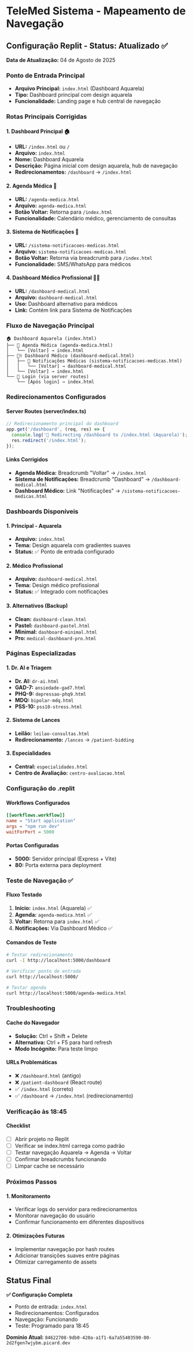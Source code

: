 # TeleMed Sistema - Mapeamento de Navegação

## Configuração Replit - Status: Atualizado ✅
**Data de Atualização:** 04 de Agosto de 2025

### Ponto de Entrada Principal
- **Arquivo Principal:** `index.html` (Dashboard Aquarela)
- **Tipo:** Dashboard principal com design aquarela
- **Funcionalidade:** Landing page e hub central de navegação

### Rotas Principais Corrigidas

#### 1. Dashboard Principal 🏠
- **URL:** `/index.html` ou `/`
- **Arquivo:** `index.html`
- **Nome:** Dashboard Aquarela
- **Descrição:** Página inicial com design aquarela, hub de navegação
- **Redirecionamentos:** `/dashboard` → `/index.html`

#### 2. Agenda Médica 📅
- **URL:** `/agenda-medica.html`
- **Arquivo:** `agenda-medica.html`
- **Botão Voltar:** Retorna para `/index.html`
- **Funcionalidade:** Calendário médico, gerenciamento de consultas

#### 3. Sistema de Notificações 📱
- **URL:** `/sistema-notificacoes-medicas.html`
- **Arquivo:** `sistema-notificacoes-medicas.html`
- **Botão Voltar:** Retorna via breadcrumb para `/index.html`
- **Funcionalidade:** SMS/WhatsApp para médicos

#### 4. Dashboard Médico Profissional 👨‍⚕️
- **URL:** `/dashboard-medical.html`
- **Arquivo:** `dashboard-medical.html`
- **Uso:** Dashboard alternativo para médicos
- **Link:** Contém link para Sistema de Notificações

### Fluxo de Navegação Principal

```
🏠 Dashboard Aquarela (index.html)
├── 📅 Agenda Médica (agenda-medica.html)
│   └── [Voltar] → index.html
├── 👨‍⚕️ Dashboard Médico (dashboard-medical.html)
│   ├── 📱 Notificações Médicas (sistema-notificacoes-medicas.html)
│   │   └── [Voltar] → dashboard-medical.html
│   └── [Voltar] → index.html
└── 🔐 Login (via server routes)
    └── [Após login] → index.html
```

### Redirecionamentos Configurados

#### Server Routes (server/index.ts)
```javascript
// Redirecionamento principal do dashboard
app.get('/dashboard', (req, res) => {
  console.log('🎯 Redirecting /dashboard to /index.html (Aquarela)');
  res.redirect('/index.html');
});
```

#### Links Corrigidos
- **Agenda Médica:** Breadcrumb "Voltar" → `/index.html`
- **Sistema de Notificações:** Breadcrumb "Dashboard" → `/dashboard-medical.html`
- **Dashboard Médico:** Link "Notificações" → `/sistema-notificacoes-medicas.html`

### Dashboards Disponíveis

#### 1. Principal - Aquarela
- **Arquivo:** `index.html`
- **Tema:** Design aquarela com gradientes suaves
- **Status:** ✅ Ponto de entrada configurado

#### 2. Médico Profissional
- **Arquivo:** `dashboard-medical.html`
- **Tema:** Design médico profissional
- **Status:** ✅ Integrado com notificações

#### 3. Alternativos (Backup)
- **Clean:** `dashboard-clean.html`
- **Pastel:** `dashboard-pastel.html`
- **Minimal:** `dashboard-minimal.html`
- **Pro:** `medical-dashboard-pro.html`

### Páginas Especializadas

#### 1. Dr. AI e Triagem
- **Dr. AI:** `dr-ai.html`
- **GAD-7:** `ansiedade-gad7.html`
- **PHQ-9:** `depressao-phq9.html`
- **MDQ:** `bipolar-mdq.html`
- **PSS-10:** `pss10-stress.html`

#### 2. Sistema de Lances
- **Leilão:** `leilao-consultas.html`
- **Redirecionamento:** `/lances` → `/patient-bidding`

#### 3. Especialidades
- **Central:** `especialidades.html`
- **Centro de Avaliação:** `centro-avaliacao.html`

### Configuração do .replit

#### Workflows Configurados
```toml
[[workflows.workflow]]
name = "Start application"
args = "npm run dev"
waitForPort = 5000
```

#### Portas Configuradas
- **5000:** Servidor principal (Express + Vite)
- **80:** Porta externa para deployment

### Teste de Navegação ✅

#### Fluxo Testado
1. **Início:** `index.html` (Aquarela) ✅
2. **Agenda:** `agenda-medica.html` ✅
3. **Voltar:** Retorna para `index.html` ✅
4. **Notificações:** Via Dashboard Médico ✅

#### Comandos de Teste
```bash
# Testar redirecionamento
curl -I http://localhost:5000/dashboard

# Verificar ponto de entrada
curl http://localhost:5000/

# Testar agenda
curl http://localhost:5000/agenda-medica.html
```

### Troubleshooting

#### Cache do Navegador
- **Solução:** Ctrl + Shift + Delete
- **Alternativa:** Ctrl + F5 para hard refresh
- **Modo Incógnito:** Para teste limpo

#### URLs Problemáticas
- ❌ `/dashboard.html` (antigo)
- ❌ `/patient-dashboard` (React route)
- ✅ `/index.html` (correto)
- ✅ `/dashboard` → `/index.html` (redirecionamento)

### Verificação às 18:45

#### Checklist
- [ ] Abrir projeto no Replit
- [ ] Verificar se index.html carrega como padrão
- [ ] Testar navegação Aquarela → Agenda → Voltar
- [ ] Confirmar breadcrumbs funcionando
- [ ] Limpar cache se necessário

### Próximos Passos

#### 1. Monitoramento
- Verificar logs do servidor para redirecionamentos
- Monitorar navegação do usuário
- Confirmar funcionamento em diferentes dispositivos

#### 2. Otimizações Futuras
- Implementar navegação por hash routes
- Adicionar transições suaves entre páginas
- Otimizar carregamento de assets

## Status Final
**✅ Configuração Completa**
- Ponto de entrada: `index.html`
- Redirecionamentos: Configurados
- Navegação: Funcionando
- Teste: Programado para 18:45

**Domínio Atual:** `84622708-9db0-420a-a1f1-6a7a55403590-00-2d2fgen7wjybm.picard.dev`